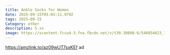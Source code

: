 ```yaml
---
title: Ankle Socks for Women
date: 2025-09-15T05:03:11.979Z
tags: 2025-09-15
Category: other
description: 5.xx
image: https://scontent.fccu4-3.fna.fbcdn.net/v/t39.30808-6/546854623_10163619283487311_8139950493589108942_n.jpg?stp=dst-jpg_p180x540_tt6&_nc_cat=104&ccb=1-7&_nc_sid=aa7b47&_nc_ohc=VqA8riqUBV0Q7kNvwE-rYb2&_nc_oc=AdmEvJaUUKKhKLrM8IkHV5JbH-25ohImfizsT5YHFr7aVvtl9zFq6d2Ho-GJCAPWsr8&_nc_zt=23&_nc_ht=scontent.fccu4-3.fna&_nc_gid=_V7yJDMN9m7j3j4qOla1qA&oh=00_AfYGatm9RUSbX3TVciwuVXJ8YIB_ZWxvECNQh-gd_Awm0w&oe=68CD7262
---
```

https://amzlink.to/az09wUT7sxKEf ad